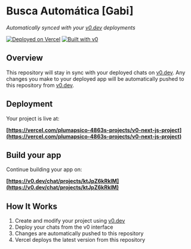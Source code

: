 # Busca Automática [Gabi]

*Automatically synced with your [v0.dev](https://v0.dev) deployments*

[![Deployed on Vercel](https://img.shields.io/badge/Deployed%20on-Vercel-black?style=for-the-badge&logo=vercel)](https://vercel.com/plumapsico-4863s-projects/v0-next-js-project)
[![Built with v0](https://img.shields.io/badge/Built%20with-v0.dev-black?style=for-the-badge)](https://v0.dev/chat/projects/ktJpZ6kRklM)

## Overview

This repository will stay in sync with your deployed chats on [v0.dev](https://v0.dev).
Any changes you make to your deployed app will be automatically pushed to this repository from [v0.dev](https://v0.dev).

## Deployment

Your project is live at:

**[https://vercel.com/plumapsico-4863s-projects/v0-next-js-project](https://vercel.com/plumapsico-4863s-projects/v0-next-js-project)**

## Build your app

Continue building your app on:

**[https://v0.dev/chat/projects/ktJpZ6kRklM](https://v0.dev/chat/projects/ktJpZ6kRklM)**

## How It Works

1. Create and modify your project using [v0.dev](https://v0.dev)
2. Deploy your chats from the v0 interface
3. Changes are automatically pushed to this repository
4. Vercel deploys the latest version from this repository
